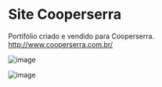 # Site Cooperserra
Portifólio criado e vendido para Cooperserra.
http://www.cooperserra.com.br/

![image](https://user-images.githubusercontent.com/91075515/152985148-5218d2e9-fd44-40c4-9f29-d1e66c8489e8.png)

![image](https://user-images.githubusercontent.com/91075515/152985040-ccd98cbb-1b43-455b-9288-0cb7525f47e1.png)
